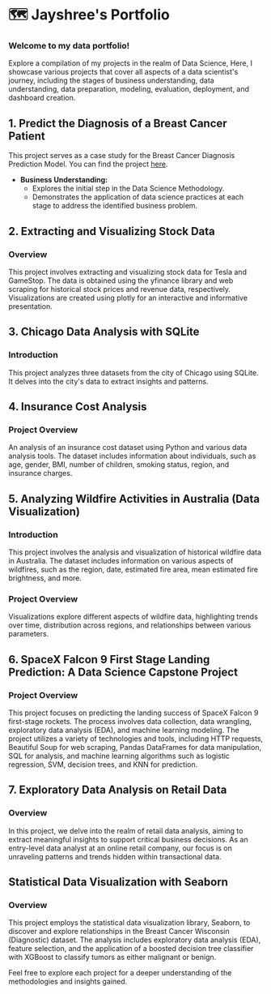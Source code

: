 # 🗺 Jayshree's Portfolio

### Welcome to my data portfolio!

Explore a compilation of my projects in the realm of Data Science, Here, I showcase various projects that cover all aspects of a data scientist's journey, including the stages of business understanding, data understanding, data preparation, modeling, evaluation, deployment, and dashboard creation.

## 1. Predict the Diagnosis of a Breast Cancer Patient

This project serves as a case study for the Breast Cancer Diagnosis Prediction Model. You can find the project [here](link_to_project).

- **Business Understanding:**
  - Explores the initial step in the Data Science Methodology.
  - Demonstrates the application of data science practices at each stage to address the identified business problem.

## 2. Extracting and Visualizing Stock Data

### Overview

This project involves extracting and visualizing stock data for Tesla and GameStop. The data is obtained using the yfinance library and web scraping for historical stock prices and revenue data, respectively. Visualizations are created using plotly for an interactive and informative presentation.

## 3. Chicago Data Analysis with SQLite

### Introduction

This project analyzes three datasets from the city of Chicago using SQLite. It delves into the city's data to extract insights and patterns.

## 4. Insurance Cost Analysis

### Project Overview

An analysis of an insurance cost dataset using Python and various data analysis tools. The dataset includes information about individuals, such as age, gender, BMI, number of children, smoking status, region, and insurance charges.

## 5. Analyzing Wildfire Activities in Australia (Data Visualization)

### Introduction

This project involves the analysis and visualization of historical wildfire data in Australia. The dataset includes information on various aspects of wildfires, such as the region, date, estimated fire area, mean estimated fire brightness, and more.

### Project Overview

Visualizations explore different aspects of wildfire data, highlighting trends over time, distribution across regions, and relationships between various parameters.

## 6. SpaceX Falcon 9 First Stage Landing Prediction: A Data Science Capstone Project

### Project Overview
This project focuses on predicting the landing success of SpaceX Falcon 9 first-stage rockets. The process involves data collection, data wrangling, exploratory data analysis (EDA), and machine learning modeling. The project utilizes a variety of technologies and tools, including HTTP requests, Beautiful Soup for web scraping, Pandas DataFrames for data manipulation, SQL for analysis, and machine learning algorithms such as logistic regression, SVM, decision trees, and KNN for prediction.

## 7. Exploratory Data Analysis on Retail Data

### Overview

In this project, we delve into the realm of retail data analysis, aiming to extract meaningful insights to support critical business decisions. As an entry-level data analyst at an online retail company, our focus is on unraveling patterns and trends hidden within transactional data.

## Statistical Data Visualization with Seaborn

### Overview

This project employs the statistical data visualization library, Seaborn, to discover and explore relationships in the Breast Cancer Wisconsin (Diagnostic) dataset. The analysis includes exploratory data analysis (EDA), feature selection, and the application of a boosted decision tree classifier with XGBoost to classify tumors as either malignant or benign.

Feel free to explore each project for a deeper understanding of the methodologies and insights gained.
